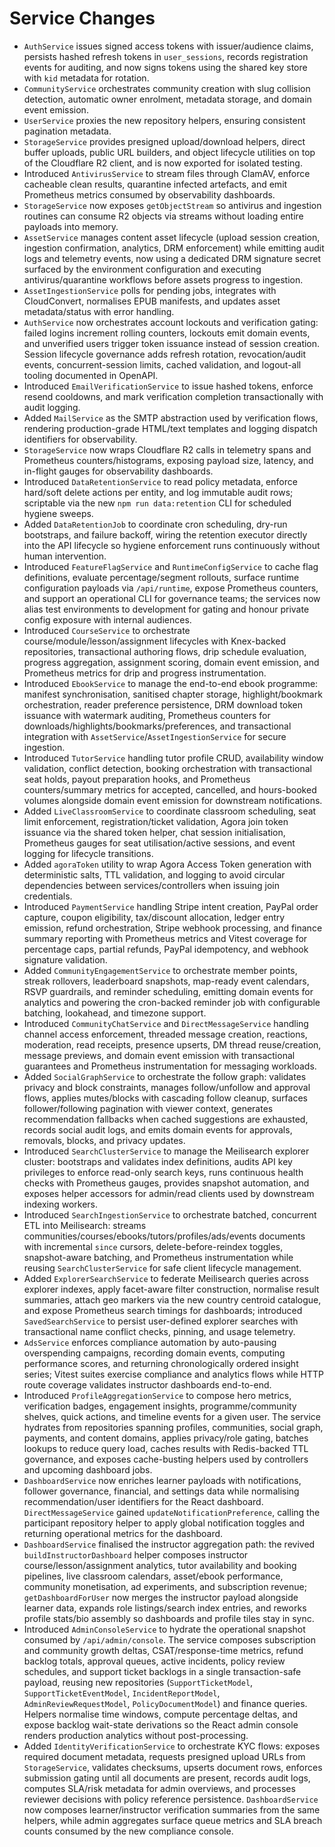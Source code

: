 # Service Changes

- `AuthService` issues signed access tokens with issuer/audience claims, persists hashed refresh tokens in `user_sessions`, records registration events for auditing, and now signs tokens using the shared key store with `kid` metadata for rotation.
- `CommunityService` orchestrates community creation with slug collision detection, automatic owner enrolment, metadata storage, and domain event emission.
- `UserService` proxies the new repository helpers, ensuring consistent pagination metadata.
- `StorageService` provides presigned upload/download helpers, direct buffer uploads, public URL builders, and object lifecycle utilities on top of the Cloudflare R2 client, and is now exported for isolated testing.
- Introduced `AntivirusService` to stream files through ClamAV, enforce cacheable clean results, quarantine infected artefacts, and emit Prometheus metrics consumed by observability dashboards.
- `StorageService` now exposes `getObjectStream` so antivirus and ingestion routines can consume R2 objects via streams without loading entire payloads into memory.
- `AssetService` manages content asset lifecycle (upload session creation, ingestion confirmation, analytics, DRM enforcement) while emitting audit logs and telemetry events, now using a dedicated DRM signature secret surfaced by the environment configuration and executing antivirus/quarantine workflows before assets progress to ingestion.
- `AssetIngestionService` polls for pending jobs, integrates with CloudConvert, normalises EPUB manifests, and updates asset metadata/status with error handling.
- `AuthService` now orchestrates account lockouts and verification gating: failed logins increment rolling counters, lockouts emit domain events, and unverified users trigger token issuance instead of session creation. Session lifecycle governance adds refresh rotation, revocation/audit events, concurrent-session limits, cached validation, and logout-all tooling documented in OpenAPI.
- Introduced `EmailVerificationService` to issue hashed tokens, enforce resend cooldowns, and mark verification completion transactionally with audit logging.
- Added `MailService` as the SMTP abstraction used by verification flows, rendering production-grade HTML/text templates and logging dispatch identifiers for observability.
- `StorageService` now wraps Cloudflare R2 calls in telemetry spans and Prometheus counters/histograms, exposing payload size, latency, and in-flight gauges for observability dashboards.
- Introduced `DataRetentionService` to read policy metadata, enforce hard/soft delete actions per entity, and log immutable audit rows; scriptable via the new `npm run data:retention` CLI for scheduled hygiene sweeps.
- Added `DataRetentionJob` to coordinate cron scheduling, dry-run bootstraps, and failure backoff, wiring the retention executor directly into the API lifecycle so hygiene enforcement runs continuously without human intervention.
- Introduced `FeatureFlagService` and `RuntimeConfigService` to cache flag definitions, evaluate percentage/segment rollouts, surface runtime configuration payloads via `/api/runtime`, expose Prometheus counters, and support an operational CLI for governance teams; the services now alias test environments to development for gating and honour private config exposure with internal audiences.
- Introduced `CourseService` to orchestrate course/module/lesson/assignment lifecycles with Knex-backed repositories, transactional authoring flows, drip schedule evaluation, progress aggregation, assignment scoring, domain event emission, and Prometheus metrics for drip and progress instrumentation.
- Introduced `EbookService` to manage the end-to-end ebook programme: manifest synchronisation, sanitised chapter storage, highlight/bookmark orchestration, reader preference persistence, DRM download token issuance with watermark auditing, Prometheus counters for downloads/highlights/bookmarks/preferences, and transactional integration with `AssetService`/`AssetIngestionService` for secure ingestion.
- Introduced `TutorService` handling tutor profile CRUD, availability window validation, conflict detection, booking orchestration with transactional seat holds, payout preparation hooks, and Prometheus counters/summary metrics for accepted, cancelled, and hours-booked volumes alongside domain event emission for downstream notifications.
- Added `LiveClassroomService` to coordinate classroom scheduling, seat limit enforcement, registration/ticket validation, Agora join token issuance via the shared token helper, chat session initialisation, Prometheus gauges for seat utilisation/active sessions, and event logging for lifecycle transitions.
- Added `agoraToken` utility to wrap Agora Access Token generation with deterministic salts, TTL validation, and logging to avoid circular dependencies between services/controllers when issuing join credentials.
- Introduced `PaymentService` handling Stripe intent creation, PayPal order capture, coupon eligibility, tax/discount allocation, ledger entry emission, refund orchestration, Stripe webhook processing, and finance summary reporting with Prometheus metrics and Vitest coverage for percentage caps, partial refunds, PayPal idempotency, and webhook signature validation.
- Added `CommunityEngagementService` to orchestrate member points, streak rollovers, leaderboard snapshots, map-ready event calendars, RSVP guardrails, and reminder scheduling, emitting domain events for analytics and powering the cron-backed reminder job with configurable batching, lookahead, and timezone support.
- Introduced `CommunityChatService` and `DirectMessageService` handling channel access enforcement, threaded message creation, reactions, moderation, read receipts, presence upserts, DM thread reuse/creation, message previews, and domain event emission with transactional guarantees and Prometheus instrumentation for messaging workloads.
- Added `SocialGraphService` to orchestrate the follow graph: validates privacy and block constraints, manages follow/unfollow and approval flows, applies mutes/blocks with cascading follow cleanup, surfaces follower/following pagination with viewer context, generates recommendation fallbacks when cached suggestions are exhausted, records social audit logs, and emits domain events for approvals, removals, blocks, and privacy updates.
- Introduced `SearchClusterService` to manage the Meilisearch explorer cluster: bootstraps and validates index definitions, audits API key privileges to enforce read-only search keys, runs continuous health checks with Prometheus gauges, provides snapshot automation, and exposes helper accessors for admin/read clients used by downstream indexing workers.
- Introduced `SearchIngestionService` to orchestrate batched, concurrent ETL into Meilisearch: streams communities/courses/ebooks/tutors/profiles/ads/events documents with incremental `since` cursors, delete-before-reindex toggles, snapshot-aware batching, and Prometheus instrumentation while reusing `SearchClusterService` for safe client lifecycle management.
- Added `ExplorerSearchService` to federate Meilisearch queries across explorer indexes, apply facet-aware filter construction, normalise result summaries, attach geo markers via the new country centroid catalogue, and expose Prometheus search timings for dashboards; introduced `SavedSearchService` to persist user-defined explorer searches with transactional name conflict checks, pinning, and usage telemetry.
- `AdsService` enforces compliance automation by auto-pausing overspending campaigns, recording domain events, computing performance scores, and returning chronologically ordered insight series; Vitest suites exercise compliance and analytics flows while HTTP route coverage validates instructor dashboards end-to-end.
- Introduced `ProfileAggregationService` to compose hero metrics, verification badges, engagement insights, programme/community shelves, quick actions, and timeline events for a given user. The service hydrates from repositories spanning profiles, communities, social graph, payments, and content domains, applies privacy/role gating, batches lookups to reduce query load, caches results with Redis-backed TTL governance, and exposes cache-busting helpers used by controllers and upcoming dashboard jobs.
- `DashboardService` now enriches learner payloads with notifications, follower governance, financial, and settings data while normalising recommendation/user identifiers for the React dashboard. `DirectMessageService` gained `updateNotificationPreference`, calling the participant repository helper to apply global notification toggles and returning operational metrics for the dashboard.
- `DashboardService` finalised the instructor aggregation path: the revived `buildInstructorDashboard` helper composes instructor course/lesson/assignment analytics, tutor availability and booking pipelines, live classroom calendars, asset/ebook performance, community monetisation, ad experiments, and subscription revenue; `getDashboardForUser` now merges the instructor payload alongside learner data, expands role listings/search index entries, and reworks profile stats/bio assembly so dashboards and profile tiles stay in sync.
- Introduced `AdminConsoleService` to hydrate the operational snapshot consumed by `/api/admin/console`. The service composes subscription and community growth deltas, CSAT/response-time metrics, refund backlog totals, approval queues, active incidents, policy review schedules, and support ticket backlogs in a single transaction-safe payload, reusing new repositories (`SupportTicketModel`, `SupportTicketEventModel`, `IncidentReportModel`, `AdminReviewRequestModel`, `PolicyDocumentModel`) and finance queries. Helpers normalise time windows, compute percentage deltas, and expose backlog wait-state derivations so the React admin console renders production analytics without post-processing.
- Added `IdentityVerificationService` to orchestrate KYC flows: exposes required document metadata, requests presigned upload URLs from `StorageService`, validates checksums, upserts document rows, enforces submission gating until all documents are present, records audit logs, computes SLA/risk metadata for admin overviews, and processes reviewer decisions with policy reference persistence. `DashboardService` now composes learner/instructor verification summaries from the same helpers, while admin aggregates surface queue metrics and SLA breach counts consumed by the new compliance console.

